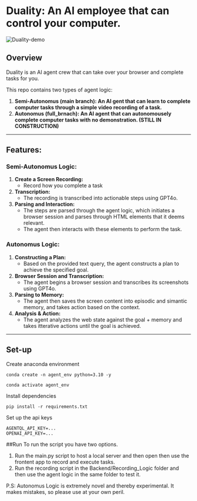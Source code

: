 # Duality: An AI employee that can control your computer.
![Duality-demo](https://github.com/user-attachments/assets/3d9fa8c5-fd6a-4cac-b392-f817ebab7481)

## Overview
Duality is an AI agent crew that can take over your browser and complete tasks for you. 

This repo contains two types of agent logic:
1. **Semi-Autonomus (main branch): An AI gent that can learn to complete computer tasks through a simple video recording of a task.** 
2. **Autonomus (full_brnach): An AI agent that can autonomousely complete computer tasks with no demonstration. (STILL IN CONSTRUCTION)**

---

## Features:
### Semi-Autonomus Logic:
1. **Create a Screen Recording:**
    - Record how you complete a task
2. **Transcription:**
    - The recording is transcribed into actionable steps using GPT4o.
3. **Parsing and Interaction:**
    - The steps are parsed through the agent logic, which initiates a browser session and parses through HTML elements that it deems relevant.
    - The agent then interacts with these elements to perform the task.

### Autonomus Logic:
1. **Constructing a Plan:**
    - Based on the provided text query, the agent constructs a plan to achieve the specified goal.
2. **Browser Session and Transcription:**
    - The agent begins a browser session and transcribes its screenshots using GPT4o.
3. **Parsing to Memory:**
   - The agent then saves the screen content into episodic and simantic memory, and takes action based on the context.
5. **Analysis & Action:**
    - The agent analyzes the web state against the goal + memory and takes itterative actions until the goal is achieved.
   

---

## Set-up
Create anaconda environment
```
conda create -n agent_env python=3.10 -y 

conda activate agent_env
```

Install dependencies
```
pip install -r requirements.txt
```

Set up the api keys
```
AGENTQL_API_KEY=...
OPENAI_API_KEY=...
```

##Run
To run the script you have two options.
1. Run the main.py script to host a local server and then open then use the frontent app to record and execute tasks.
2. Run the recording script in the Backend/Recording_Logic folder and then use the agent logic in the same folder to test it.

P.S: Autonomus Logic is extremely novel and thereby experimental. It makes mistakes, so please use at your own peril.
